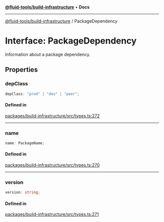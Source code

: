 [**@fluid-tools/build-infrastructure**](../README.md) • **Docs**

***

[@fluid-tools/build-infrastructure](../README.md) / PackageDependency

# Interface: PackageDependency

Information about a package dependency.

## Properties

### depClass

```ts
depClass: "prod" | "dev" | "peer";
```

#### Defined in

[packages/build-infrastructure/src/types.ts:272](https://github.com/microsoft/FluidFramework/blob/main/build-tools/packages/build-infrastructure/src/types.ts#L272)

***

### name

```ts
name: PackageName;
```

#### Defined in

[packages/build-infrastructure/src/types.ts:270](https://github.com/microsoft/FluidFramework/blob/main/build-tools/packages/build-infrastructure/src/types.ts#L270)

***

### version

```ts
version: string;
```

#### Defined in

[packages/build-infrastructure/src/types.ts:271](https://github.com/microsoft/FluidFramework/blob/main/build-tools/packages/build-infrastructure/src/types.ts#L271)
